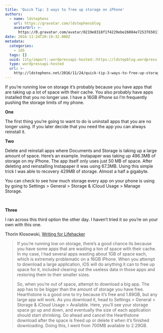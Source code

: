 ```yaml
---
title: 'Quick Tip: 3 ways to free up storage on iPhone'
authors:
  - name: ldstephens
    url: https://gravatar.com/ldstephensblog
    avatarUrl: >-
      https://0.gravatar.com/avatar/0219e8318f1f4229ebe26084e7253765017f43ca0c631be37dc6d0b8ad6e40a4?s=96&d=identicon&r=G
date: 2016-11-24T20:19:32.000Z
metadata:
  categories:
    - iOS
  tags: []
  uuid: 11ty/import::wordpressapi-hosted::https://ldstepblog.wordpress.com/?p=117
  type: wordpressapi-hosted
  url: >-
    http://ldstephens.net/2016/11/24/quick-tip-3-ways-to-free-up-storage-on-iphone/
---
```

If you’re running low on storage it’s probably because you have apps that are taking up a lot of space with their cache. You also probably have apps installed that you no longer use. I have a 16GB iPhone so I’m frequently pushing the storage limits of my phone.

**One**

The first thing you’re going to want to do is uninstall apps that you are no longer using. If you later decide that you need the app you can always reinstall it.

**Two**

Delete and reinstall apps where Documents and Storage is taking up a large amount of space. Here’s an example. Instapaper was taking up 496.3MB of storage on my iPhone. The app itself only uses just 50 MB of space. After deleting and reinstalling Instapaper it was using 67.3MB. Using this simple trick I was able to recovery 429MB of storage. Almost a half a gigabyte.

You can check to see how much storage every app on your phone is using by going to Settings > General > Storage & iCloud Usage > Manage Storage.

 

**Three**

I ran across this third option the other day. I haven’t tried it so you’re on your own with this one.

Thorin Klosowski, [Writing for Lifehacker](http://lifehacker.com/instantly-free-up-storage-on-an-iphone-by-downloading-1789305649)

> If you’re running low on storage, there’s a good chance its because you have some apps that are wasting a ton of space with their cache. In my case, I had several apps wasting about 1GB of space each, which is extremely problematic on a 16GB iPhone. When you attempt to download a large application, iOS will do anything it can to free up space for it, included clearing out the useless data in those apps and restoring them to their smaller sizes.
> 
> So, when you’re out of space, attempt to download a big app. The app has to be bigger than the amount of storage you have free. Hearthstone is a good one to try because it’s free and 1.89GB, but any large app will work. As you download it, head to Settings > General > Storage & iCloud Usage > Available. Here, you’ll see your storage space go up and down, and eventually the size of each application should start shrinking. Go ahead and cancel the Hearthstone download after the space is freed up or delete it when it’s finished downloading. Doing this, I went from 700MB available to 2.29GB.